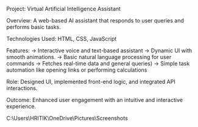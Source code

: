 Project: Virtual Artificial Intelligence Assistant

Overview: A web-based AI assistant that responds to user queries and performs basic tasks.

Technologies Used: HTML, CSS, JavaScript

Features:
       → Interactive voice and text-based assistant
       → Dynamic UI with smooth animations.
       → Basic natural language processing for user commands
       → Fetches real-time data and general queries)
       → Simple task automation like opening links or performing calculations

Role: Designed UI, implemented front-end logic, and integrated API interactions.

Outcome: Enhanced user engagement with an intuitive and interactive experience.

C:\Users\HRITIK\OneDrive\Pictures\Screenshots
